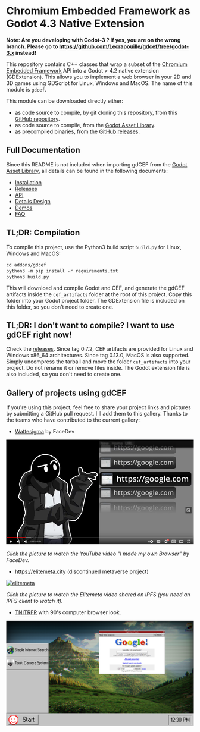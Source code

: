 # Chromium Embedded Framework as Godot 4.3 Native Extension

**Note: Are you developing with Godot-3 ? If yes, you are on the wrong branch. Please go to https://github.com/Lecrapouille/gdcef/tree/godot-3.x instead!**

This repository contains C++ classes that wrap a subset of the [Chromium Embedded Framework](https://bitbucket.org/chromiumembedded/cef/wiki/Home) API into a Godot > 4.2 native extension (GDExtension). This allows you to implement a web browser in your 2D and 3D games using GDScript for Linux, Windows and MacOS. The name of this module is `gdcef`.

This module can be downloaded directly either:
- as code source to compile, by git cloning this repository, from this [GitHub repository](https://github.com/Lecrapouille/gdcef).
- as code source to compile, from the [Godot Asset Library](https://godotengine.org/asset-library/asset/2508).
- as precompiled binaries, from the [GitHub releases](https://github.com/Lecrapouille/gdcef/releases).

## Full Documentation

Since this README is not included when importing gdCEF from the [Godot Asset Library](https://godotengine.org/asset-library/asset/2508), all details can be found in the following documents:

- [Installation](addons/gdcef/doc/installation.md)
- [Releases](https://github.com/Lecrapouille/gdcef/releases)
- [API](addons/gdcef/doc/API.md)
- [Details Design](addons/gdcef/doc/detailsdesign.md)
- [Demos](addons/gdcef/demos/README.md)
- [FAQ](addons/gdcef/README.md#faq)

## TL;DR: Compilation

To compile this project, use the Python3 build script `build.py` for Linux, Windows and MacOS:

```
cd addons/gdcef
python3 -m pip install -r requirements.txt
python3 build.py
```

This will download and compile Godot and CEF, and generate the gdCEF artifacts inside the `cef_artifacts` folder at the root of this project. Copy this folder into your Godot project folder. The GDExtension file is included on this folder, so you don't need to create one.

## TL;DR: I don't want to compile? I want to use gdCEF right now!

Check the [releases](https://github.com/Lecrapouille/gdcef/releases). Since tag 0.7.2, CEF artifacts are provided for Linux and Windows x86_64 architectures. Since tag 0.13.0, MacOS is also supported. Simply uncompress the tarball and move the folder `cef_artifacts` into your project. Do not rename it or remove files inside. The Godot extension file is also included, so you don't need to create one.

## Gallery of projects using gdCEF

If you're using this project, feel free to share your project links and pictures by submitting a GitHub pull request. I'll add them to this gallery. Thanks to the teams who have contributed to the current gallery:

- [Wattesigma](https://github.com/face-hh/wattesigma) by FaceDev

[![Wattesigma](addons/gdcef/doc/gallery/wattesigma.png)](https://youtu.be/37ISfJ2NSXQ)

*Click the picture to watch the YouTube video "I made my own Browser" by FaceDev.*

- https://elitemeta.city (discontinued metaverse project)

[![elitemeta](addons/gdcef/doc/gallery/elitemeta.jpg)](https://ipfs.io/ipfs/QmaL7NY5qs3AtAdcX8vFhqaHwJeTMKfP3PbzcHZBLmo1QQ?filename=elitemeta_0.mp4)

*Click the picture to watch the Elitemeta video shared on IPFS (you need an IPFS client to watch it).*

- [TNITRFR](https://gamejolt.com/games/TNITRFR/948968) with 90's computer browser look.

![TNITRFR](addons/gdcef/doc/gallery/tnitrfr.png)